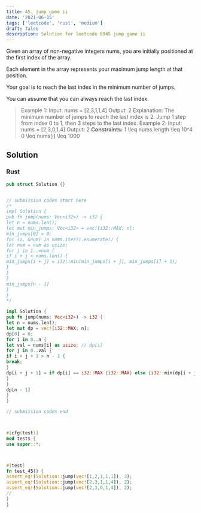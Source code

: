 ```yaml
---
title: 45. jump game ii
date: '2021-06-15'
tags: ['leetcode', 'rust', 'medium']
draft: false
description: Solution for leetcode 0045 jump game ii
---
```




Given an array of non-negative integers nums, you are initially positioned at the first index of the array.

Each element in the array represents your maximum jump length at that position.

Your goal is to reach the last index in the minimum number of jumps.

You can assume that you can always reach the last index.



>   Example 1:
>   Input: nums <TeX>=</TeX> [2,3,1,1,4]
>   Output: 2
>   Explanation: The minimum number of jumps to reach the last index is 2. Jump 1 step from index 0 to 1, then 3 steps to the last index.
>   Example 2:
>   Input: nums <TeX>=</TeX> [2,3,0,1,4]
>   Output: 2
**Constraints:**
>   	1 <TeX>\leq</TeX> nums.length <TeX>\leq</TeX> 10^4
>   	0 <TeX>\leq</TeX> nums[i] <TeX>\leq</TeX> 1000


## Solution


### Rust
```rust
pub struct Solution {}


// submission codes start here
/*
impl Solution {
pub fn jump(nums: Vec<i32>) -> i32 {
let n = nums.len();
let mut min_jumps: Vec<i32> = vec![i32::MAX; n];
min_jumps[0] = 0;
for (i, &num) in nums.iter().enumerate() {
let num = num as usize;
for j in 1..=num {
if i + j < nums.len() {
min_jumps[i + j] = i32::min(min_jumps[i + j], min_jumps[i] + 1);
}
}
}
min_jumps[n - 1]
}
}
*/

impl Solution {
pub fn jump(nums: Vec<i32>) -> i32 {
let n = nums.len();
let mut dp = vec![i32::MAX; n];
dp[0] = 0;
for i in 0..n {
let val = nums[i] as usize; // dp[i]
for j in 0..val {
if i + j + 1 > n - 1 {
break;
}
dp[i + j + 1] = if dp[i] == i32::MAX {i32::MAX} else {i32::min(dp[i + j + 1], dp[i] + 1)};
}
}
dp[n - 1]
}
}

// submission codes end



#[cfg(test)]
mod tests {
use super::*;



#[test]
fn test_45() {
assert_eq!(Solution::jump(vec![1,2,1,1,1]), 3);
assert_eq!(Solution::jump(vec![2,3,1,1,4]), 2);
assert_eq!(Solution::jump(vec![2,3,0,1,4]), 2);
//
}
}

```
